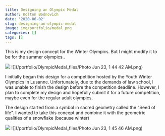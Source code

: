 ```yaml
---
title: Designing an Olympic Medal
author: Kolton Bodnovich
date: '2020-06-02'
slug: designing-an-olympic-medal
image: img/portfolio/medal.png
categories: []
tags: []
---
```


This is my design concept for the Winter Olympics. But I might modify it to be for the summer olympics..

<!--more-->

![](/portfolio/OlympicMedal_files/medal_topview.png)
![](/portfolio/OlympicMedal_files/Photo Jun 23, 1 44 42 AM.png)

I initially began this design for a competition hosted by the Youth Winter Olympics in Lusanne. Unfortunately, due to the demands of law school, I was unable to finish the design before the competition deadline. However, I plan to complete my design and hopefully submit it for a future competition, maybe even for the regular adult olympics. 

The design started from a symbol in sacred geometry called the "Seed of life". I wanted to take this concept and combine it with the geometric qualities of a snowflake (because winter)

![](/portfolio/OlympicMedal_files/OlympicMedal_sketch_1.png)
![](/portfolio/OlympicMedal_files/Photo Jun 23, 1 45 46 AM.png)


